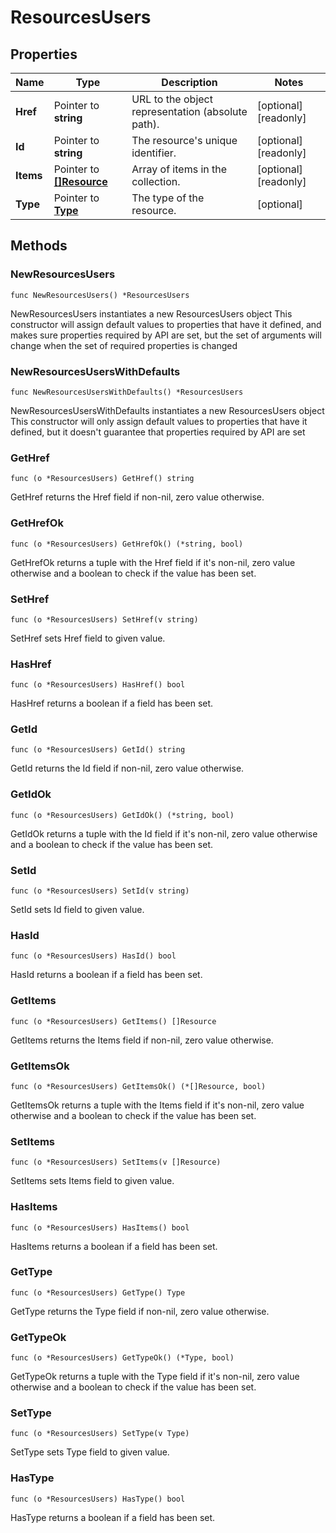 # ResourcesUsers

## Properties

|Name | Type | Description | Notes|
|------------ | ------------- | ------------- | -------------|
|**Href** | Pointer to **string** | URL to the object representation (absolute path). | [optional] [readonly] |
|**Id** | Pointer to **string** | The resource&#39;s unique identifier. | [optional] [readonly] |
|**Items** | Pointer to [**[]Resource**](Resource.md) | Array of items in the collection. | [optional] [readonly] |
|**Type** | Pointer to [**Type**](Type.md) | The type of the resource. | [optional] |

## Methods

### NewResourcesUsers

`func NewResourcesUsers() *ResourcesUsers`

NewResourcesUsers instantiates a new ResourcesUsers object
This constructor will assign default values to properties that have it defined,
and makes sure properties required by API are set, but the set of arguments
will change when the set of required properties is changed

### NewResourcesUsersWithDefaults

`func NewResourcesUsersWithDefaults() *ResourcesUsers`

NewResourcesUsersWithDefaults instantiates a new ResourcesUsers object
This constructor will only assign default values to properties that have it defined,
but it doesn't guarantee that properties required by API are set

### GetHref

`func (o *ResourcesUsers) GetHref() string`

GetHref returns the Href field if non-nil, zero value otherwise.

### GetHrefOk

`func (o *ResourcesUsers) GetHrefOk() (*string, bool)`

GetHrefOk returns a tuple with the Href field if it's non-nil, zero value otherwise
and a boolean to check if the value has been set.

### SetHref

`func (o *ResourcesUsers) SetHref(v string)`

SetHref sets Href field to given value.

### HasHref

`func (o *ResourcesUsers) HasHref() bool`

HasHref returns a boolean if a field has been set.

### GetId

`func (o *ResourcesUsers) GetId() string`

GetId returns the Id field if non-nil, zero value otherwise.

### GetIdOk

`func (o *ResourcesUsers) GetIdOk() (*string, bool)`

GetIdOk returns a tuple with the Id field if it's non-nil, zero value otherwise
and a boolean to check if the value has been set.

### SetId

`func (o *ResourcesUsers) SetId(v string)`

SetId sets Id field to given value.

### HasId

`func (o *ResourcesUsers) HasId() bool`

HasId returns a boolean if a field has been set.

### GetItems

`func (o *ResourcesUsers) GetItems() []Resource`

GetItems returns the Items field if non-nil, zero value otherwise.

### GetItemsOk

`func (o *ResourcesUsers) GetItemsOk() (*[]Resource, bool)`

GetItemsOk returns a tuple with the Items field if it's non-nil, zero value otherwise
and a boolean to check if the value has been set.

### SetItems

`func (o *ResourcesUsers) SetItems(v []Resource)`

SetItems sets Items field to given value.

### HasItems

`func (o *ResourcesUsers) HasItems() bool`

HasItems returns a boolean if a field has been set.

### GetType

`func (o *ResourcesUsers) GetType() Type`

GetType returns the Type field if non-nil, zero value otherwise.

### GetTypeOk

`func (o *ResourcesUsers) GetTypeOk() (*Type, bool)`

GetTypeOk returns a tuple with the Type field if it's non-nil, zero value otherwise
and a boolean to check if the value has been set.

### SetType

`func (o *ResourcesUsers) SetType(v Type)`

SetType sets Type field to given value.

### HasType

`func (o *ResourcesUsers) HasType() bool`

HasType returns a boolean if a field has been set.



